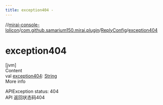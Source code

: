 ```yaml
---
title: exception404 -
---
```

//[mirai-console-lolicon](../../../index.md)/[com.github.samarium150.mirai.plugin](../index.md)/[ReplyConfig](index.md)/[exception404](exception404.md)



# exception404  
[jvm]  
Content  
val [exception404](exception404.md): [String](https://kotlinlang.org/api/latest/jvm/stdlib/kotlin/-string/index.html)  
More info  


APIException status: 404 <br> API 返回状态码404

  



